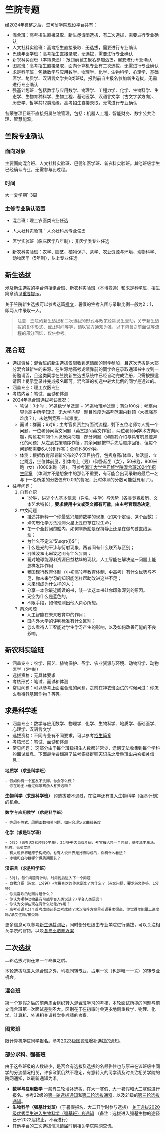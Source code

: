 # 竺院专题

经2024年调整之后，竺可桢学院现设平台共有：

- 混合班：高考招生直接录取、新生邀请函选拔、有二次选拔，需要进行专业确认
- 人文社科实验班：高考招生直接录取，无选拔，需要进行专业确认
- 巴德年医学班：高考招生直接录取，无选拔，需要进行专业确认
- 新农科实验班（本博贯通）：报到前自主报名参加选拔，需要进行专业确认
- 图灵班：高考招生直接录取，面向计算机专业有二次选拔，无需进行专业确认
- 求是科学班：包括数学与应用数学、物理学、化学、生物科学、心理学、基础医学、地质学、汉语言文学共8类班级，报到前自主报名参加新生选拔，无需进行专业确认
- 强基计划班：包括数学与应用数学、物理学、工程力学、化学、生物科学、生态学、生物育种科学、生物工程、基础医学、汉语言文学（古文字学方向）、历史学、哲学共12类班级，高考招生直接录取，无需进行专业确认

各荣誉项目班不直接归属竺院管理，包括：机器人工程、智能财务、数字公共治理、智慧能源。

## 竺院专业确认

### 面向对象

主要面向混合班、人文社科实验班、巴德年医学班、新农科实验班。其他班级学生已经确认专业，无需参与此过程。

### 时间

大一夏学期1-3周

### 主修专业确认范围

- 混合班：理工农医类专业任选

- 人文社科实验班：人文社科类专业任选

- 医学实验班（临床医学八年制）：非医学类专业任选

- 新农科实验班：农学、园艺、植物保护、茶学、农业资源与环境、动物科学、动物医学（5年制），以上专业任选

## 新生选拔

涉及新生选拔的平台包括混合班、新农科实验班（本博贯通）和求是科学班，招生简章请见[重要提示](../callout.md)。

关于竺院新生选拔可以参考这篇[推文](https://mp.weixin.qq.com/s/OPNbUElc3SGJYZYq1M8O0g)，暑假的竺考入围与录取比例一般为2：1，即两人中录取一人。

> 注意：竺院的新生选拔和二次选拔的形式与政策经常发生变动，关于新生选拔的具体形式、截止时间等等，请以官方通知为准，以下包含之前面试等流程的部分回忆，仅供参考。

## 混合班

- 选拔资格：混合班的新生选拔仅限收到邀请函的同学参加，且这次选拔是大部分混合班新生的来源。在生源地高考成绩靠前的同学会在录取通知书中收到一份邀请函，且这类同学在竺院新生选拔系统中已经自动完成注册，只需按照邀请函上提示登录并完成报名即可。混合班的初选中较大比例的同学是通过的。
- 涵盖专业：理工农医专业
- 考核内容：笔试、面试和体测
- 2024年混合班选拔考试概况：
    - 笔试：3小时；35道数学单选题 + 35道物理单选题；满分100分；考察内容为高中所学知识，无大学内容；题目难度为高考范围内封顶（大概强基难度？），未达到竞赛一试难度。
    - 面试：群面；6对6；主考官负责主持面试流程，剩下五位老师每人提一个问题，一位老师问英文问题（英文提问英文作答），两位老师问学术方向问题，两位老师问个人发展类问题；部分问题（如自我介绍与具有明显差异化的问题）从左到右按顺序作答，其余问题按举手先后顺序回答，但每个问题都需要6人分别作答；全程约80分钟。
    - 体测：根据教育部最新公布的7个项目执行，包括身高/体重，肺活量，立定跳远，坐位体前屈，引体向上（男）/仰卧起坐（女），50米跑，800米跑（女）/1000米跑（男）。可参考[浙江大学竺可桢学院混合班2024年招生简章](http://ckc.zju.edu.cn/2024/0715/c54005a2946245/page.htm) （体测并不是想象中的那么不重要，有可能会出现录取的最后一名与下一名所差的分数仅有0.03的情况，此时体测的分数可能就有用了）。
- 往年问题：
    1. 自我介绍
        - 1分钟，讲述个人基本信息（姓名、中学）与优势（各类竞赛履历、文体艺术特长），**要求使用中文或英文都有可能，由主考官现场决定**。
    2. 中文问题
        - 描述并解释一个你最感兴趣的数学的现象（如某个定理、某个函数）；
        - 如何用化学方法推测火星上是否存在过生命；
        - 在一个全封闭的船内，如何判断船是保持静止还是在做匀速直线运动；
        - 为什么不定义“$\sqrt{i}$”；
        - 什么是光的干涉与衍射现象，两者间有什么联系与区别；
        - 机械波和电磁波之间有什么异同；
        - 面对地球能源和资源日益枯竭的现状，人工智能在解决这一问题上能怎样发挥作用；
        - 我国现行教育体制（小初高12年教育体制、中高考）有什么优势与不足，你未来学习的知识能怎样帮助改进这些不足；
        - 未来想成为什么样的人；
        - 分享一本你最近阅读的书，谈一谈这本书让你印象深刻的原因。
        - 天空为什么是蓝色的。
        - 不限手段，如何预测出他人内心所想。
    3. 英文问题
        - 人工智能在未来教育中的作用；
        - 国内外大学的评判标准有什么区别；
        - 怎么看待人工智能对学生学习产生的影响，以及如何改善可能的不良影响。

## 新农科实验班

- 涵盖专业：农学、园艺、植物保护、茶学、农业资源与环境、动物科学、动物医学（5年制）
- 选拔资格：无具体要求
- 考核形式：笔试、面试和体测
- 常见问题：可以参考上面混合班的问题，之前在神农班面试的时候问过：你怎么看待转基因作物？等等。

## 求是科学班

- 涵盖专业：数学与应用数学、物理学、化学、生物科学、地质学、基础医学、心理学、汉语言文学
- 选拔资格：不同专业有不同要求，可以参考[招生简章](http://ckc.zju.edu.cn/2023/0731/c54001a2856800/page.htm)
- 考核形式：笔试、面试和体测
- 常见问题：
这部分由于每个班级招生人数都非常少，遗憾无法收集到每个学科的面试信息。下面是笔者翻遍了竺考答疑群聊天记录之后整理出来的相关信息：

**地质学（求是科学班）**

    - 假如你有一个室友不洗脚，你会怎么做？
    - 你在地图上看过你家离浙大有多远吗？

**生物科学（求是科学班）** 的选拔若不通过，在往年还有进入生物科学（强基计划）的机会。

**数学与应用数学（求是科学班）**

    - 等周不等式、周期函数相关问题、如何合理定义曲线长度

**化学（求是科学班）**

    - 5对5（也有说5老师对6学生），2分钟中文自我介绍，考官每人问一个问题，基本源于生活，抢答、无英文题
    - 有人说世界是原子构成的，也有人说世界是比特构成的，你有什么看法？
    - 冰糖和白砂糖哪个保质期更长？

**汉语言（求是科学班）**
    
    - 5对1，每个问题有计时，时间到后进入下一个问题
    - 自我介绍（英文，1分钟）+你最喜欢的作家是谁？为什么？（英文问题，要求英文作答，1分钟）
    - 你最喜欢的动画片是什么？
    - 你认为哪种动物最有可能学会人类说话？/学会人类语言？
    - 你认为文学在现在有什么功能/作用？
    - 高考英语几分？首考成绩还是二考成绩？求汉培养方案里英语要求很高，你觉得你能跟上进度吗/承受住吗/接受吗

<!--## 能源与环境系统工程（智慧能源班） 【没有选拔了，注释掉】

- 涵盖专业：能源与环境工程
- 选拔资格：
    - 浙江省考生高考选考科目为物理或化学，物理单科成绩折算成百分制后达到94分，化学单科成绩折算成百分制后达到94分，数学和外语两项成绩总和折算成百分制后达到85分。
    - 浙江省以外省份考生，高考总分名列所在省份前列，理综成绩折算成百分制后达到90分，数学和外语两项成绩总和折算成百分制后达到80分。
- 考核形式：面试
- 往年情况：多对一面试，十分钟左右，其中包含中文自我介绍一分钟，以及3~4个问题，其中会有一个是与能源与环境系统工程相关的问题，去年曾经问过：你了解的本专业领域的发展方向有哪些？列举有关科学家的名字。你人生中最难忘的经历，以及你为什么对本专业感兴趣等。后面会有英语相关的测试，2分钟口译一篇英语短文（基本都翻译不完）。-->

更多信息可以参考[新生选拔网址](http://ckc.zju.edu.cn/54001/list.htm)，同时部分班级由专业学院进行选拔，可以关注相关学院的官网。以及[各专业培养方案](http://office.ckc.zju.edu.cn/2023/0825/c79420a2793643/page.htm)

## 二次选拔

二轮选拔时间在第一个寒假之后。

本轮选拔除进入混合班之外，均视同转专业，占用一次（也是唯一一次）的转专业机会。

### 混合班

第一个寒假之后的前两周会组织转入混合班学习的考核，本轮面试所提的问题与前文混合班第一次面试差别不大。区别在于在初审时会更多地侧重数学、物理、化学、计算机、外语相关课程学业成绩的考察。

<!--### 人文社科实验班

选拔流程同上。面试问题参考：
    对数学学习的信心
    对未来的规划
    有无转专业计划
    按照提交的简历发问-->

### 图灵班

限计算机学院同学报名。参考[2023级图灵班增补选拔的通知](https://zjuers.com/rd?url=http://cspo.zju.edu.cn/2024/0119/c29529a2861256/page.htm&mode=1)。

### 部分求科、强基班

由于这些班级的人数较少，是否会有选拔及选拔的名额往往也与原来在该班级中同学的分流情况相关，许多政策仍然不稳定，有意转入的同学请及时关注相关学院的院网通知，以最新通知为准。


- **数学与应用数学**
一般有三轮增补选拔，在大一寒假、大一暑假和大二寒假进行报名。参考22级的[第一轮选拔通知](http://www.math.zju.edu.cn/2023/0126/c38080a2711731/page.htm)和[第二轮选拔通知](http://www.math.zju.edu.cn/2023/0725/c38080a2785788/page.htm)，以及21级的[第三轮选拔通知](http://www.math.zju.edu.cn/2023/0127/c38080a2711732/page.htm)。
- **生物科学（强基计划班）**（于暑假报名，大二开学时参与选拔）
[关于选拔2020级优秀学生进入生物科学（强基班）的通知](http://www.cls.office.zju.edu.cn/2021/0819/c25871a2415535/page.htm)
（备注：选拔进入强基生物的途径已于2022届终止，不再进行）
- 其他平台的二次选拔情况请届时到相关学院院网查询。
